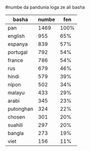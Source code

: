 #numbe da pandunia loga ze ali basha

| basha | numbe | fen |
|-------|-------|-----|
| pan | 1469 | 100% |
| english | 955 | 65% |
| espanya | 839 | 57% |
| portugal | 792 | 54% |
| france | 786 | 54% |
| rus | 679 | 46% |
| hindi | 579 | 39% |
| nipon | 502 | 34% |
| malayu | 433 | 29% |
| arabi | 345 | 23% |
| putonghan | 324 | 22% |
| chosen | 301 | 20% |
| suahili | 297 | 20% |
| bangla | 273 | 19% |
| viet | 156 | 11% |
